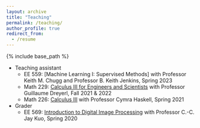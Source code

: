 ```yaml
---
layout: archive
title: "Teaching"
permalink: /teaching/
author_profile: true
redirect_from:
  - /resume
---
```


{% include base_path %}

* Teaching assistant
  * EE 559: [Machine Learning I: Supervised Methods] with Professor Keith M. Chugg and Professor B. Keith Jenkins, Spring 2023
  * Math 229: [Calculus III for Engineers and Scientists](http://amao0o0.github.io/files/syllabus_math229_F2022_9am.pdf) with Professor Guillaume Dreyerl, Fall 2021 & 2022
  * Math 226: [Calculus III](https://classes.usc.edu/term-20211/course/math-226/) with Professor Cymra Haskell, Spring 2021
* Grader
  * EE 569: [Introduction to Digital Image Processing](https://classes.usc.edu/term-20201/course/ee-569/) with Professor C.-C. Jay Kuo, Spring 2020
